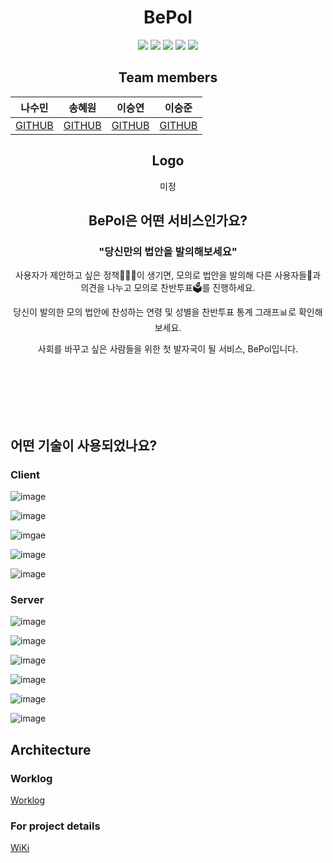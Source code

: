 <div align="center">

  # BePol
  <p>
    <img src="https://img.shields.io/badge/React-%2361DAFB?style=flat&logo=React&logoColor=white"/>
    <img src="https://img.shields.io/badge/Redux-%23764ABC?style=flat&logo=Redux&logoColor=white"/>
    <img src="https://img.shields.io/badge/Node.js-%23339933?style=flat&logo=Swift&logoColor=white"/>
    <img src="https://img.shields.io/badge/EXPRESS-%23000000?style=flat&logo=Express&logoColor=white"/>
    <img src="https://img.shields.io/badge/AWS%20RDS-%23232F3E?style=flat&logo=AMAZON%20AWS&logoColor=white"/>
  </p>
  
  ## Team members
  
| 나수민 | 송혜원 | 이승연 | 이승준 |
| --- | --- | --- | --- |
| [GITHUB](https://github.com/soominna) | [GITHUB](https://github.com/Hojewl) | [GITHUB](https://github.com/dltmddus) | [GITHUB](https://github.com/lsj135779) |


  ## Logo
  미정

  ## BePol은 어떤 서비스인가요?
  
  ### "당신만의 법안을 발의해보세요"

  사용자가 제안하고 싶은 정책🧑🏻‍⚖️이 생기면, 모의로 법안을 발의해 다른 사용자들👥과 의견을 나누고 모의로 찬반투표🗳를 진행하세요.
  
  당신이 발의한 모의 법안에 찬성하는 연령 및 성별을 찬반투표 통계 그래프📊로 확인해보세요.
  
  사회를 바꾸고 싶은 사람들을 위한 첫 발자국이 될 서비스, BePol입니다.
  
</div>

<br>
<br>
<br>
<br>
<br>


## 어떤 기술이 사용되었나요?

### Client
![image](https://img.shields.io/badge/FRONT-JavaScript-%23F7DF1E?style=for-the-badge&logo=JavaScript)

![image](https://img.shields.io/badge/FRONT-HTML-%23E34F26?style=for-the-badge&logo=HTML5)

![imgae](https://img.shields.io/badge/FRONT-Styled%20Components-%23DB7093?style=for-the-badge&logo=styled-components)

![image](https://img.shields.io/badge/FRONT-React-%2361DAFB?style=for-the-badge&logo=React)

![image](https://img.shields.io/badge/FRONT-Redux-%23764ABC?style=for-the-badge&logo=Redux)



### Server
![image](https://img.shields.io/badge/BACK-JavaScript-%23F7DF1E?style=for-the-badge&logo=JavaScript)

![image](https://img.shields.io/badge/BACK-Node.js-%23339933?style=for-the-badge&logo=Node.js)

![image](https://img.shields.io/badge/BACK-EXPRESS-%23000000?style=for-the-badge&logo=Express)

![image](https://img.shields.io/badge/BACK-MongoDB-%2347A248?style=for-the-badge&logo=MongoDB)

![image](https://img.shields.io/badge/BACK-AWS%20ec2-%23232F3E?style=for-the-badge&logo=Amazon%20AWS)

![image](https://img.shields.io/badge/BACK-AWS%20RDS-%23527FFF?style=for-the-badge&logo=AMAZON%20RDS)



## Architecture

### Worklog
[Worklog](https://github.com/oxopolitics-internship-for-codestates/BePol/wiki/Team#worklog)

### For project details
[WiKi](https://github.com/oxopolitics-internship-for-codestates/BePol/wiki)
